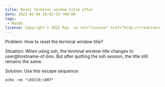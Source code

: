 ```yaml
---
title: Reset terminal window title after
date: 2022-03-04 16:02:53 +08:00
tags:
 - MacOS
licence: Copyright © 2022 Ray. <a rel="license" href="http://creativecommons.org/licenses/by/4.0/"><img alt="Creative Commons Attribution 4.0 International License" src="https://i.creativecommons.org/l/by/4.0/80x15.png" /></a>
---
```


Problem: How to reset the terminal window title?

Situation: When using ssh, the terminal window title changes to user@hostname-of-box. But after quitting the ssh session, the title still remains the same.

Solution: Use this escape sequence:

```console
echo -ne "\033]0;\007"
```

[^200-GB-min]: <https://en.wikipedia.org/wiki/ANSI_escape_code#OSC_(Operating_System_Command)_sequences>

